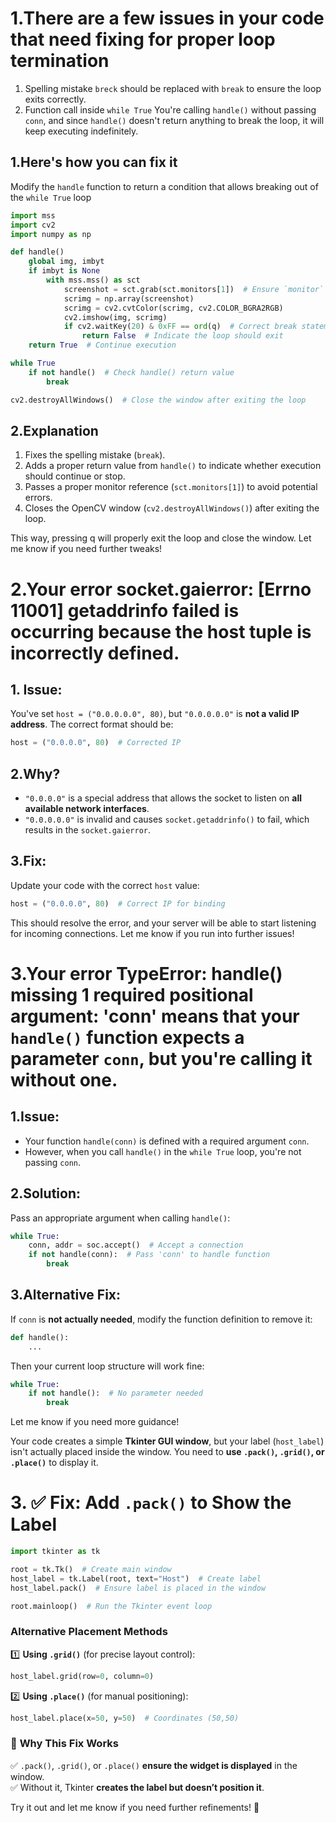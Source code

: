 #  1.There are a few issues in your code that need fixing for proper loop termination

1. Spelling mistake `breck` should be replaced with `break` to ensure the loop exits correctly.
2. Function call inside `while True` You're calling `handle()` without passing `conn`, and since `handle()` doesn't return anything to break the loop, it will keep executing indefinitely.

## 1.Here's how you can fix it
Modify the `handle` function to return a condition that allows breaking out of the `while True` loop

```python
import mss
import cv2
import numpy as np

def handle()
    global img, imbyt
    if imbyt is None
        with mss.mss() as sct
            screenshot = sct.grab(sct.monitors[1])  # Ensure `monitor` is properly set
            scrimg = np.array(screenshot)
            scrimg = cv2.cvtColor(scrimg, cv2.COLOR_BGRA2RGB)
            cv2.imshow(img, scrimg)
            if cv2.waitKey(20) & 0xFF == ord(q)  # Correct break statement
                return False  # Indicate the loop should exit
    return True  # Continue execution

while True
    if not handle()  # Check handle() return value
        break

cv2.destroyAllWindows()  # Close the window after exiting the loop
```

##  2.Explanation
1. Fixes the spelling mistake (`break`).
2. Adds a proper return value from `handle()` to indicate whether execution should continue or stop.
3. Passes a proper monitor reference (`sct.monitors[1]`) to avoid potential errors.
4. Closes the OpenCV window (`cv2.destroyAllWindows()`) after exiting the loop.

This way, pressing q will properly exit the loop and close the window. Let me know if you need further tweaks!



# 2.Your error **socket.gaierror: [Errno 11001] getaddrinfo failed** is occurring because the **host** tuple is incorrectly defined.

## 1. Issue:
You've set `host = ("0.0.0.0.0", 80)`, but `"0.0.0.0.0"` is **not a valid IP address**. The correct format should be:

```python
host = ("0.0.0.0", 80)  # Corrected IP
```

##  2.Why?
- `"0.0.0.0"` is a special address that allows the socket to listen on **all available network interfaces**.
- `"0.0.0.0.0"` is invalid and causes `socket.getaddrinfo()` to fail, which results in the `socket.gaierror`.

## 3.Fix:
Update your code with the correct `host` value:

```python
host = ("0.0.0.0", 80)  # Correct IP for binding
```

This should resolve the error, and your server will be able to start listening for incoming connections. Let me know if you run into further issues!



# 3.Your error **TypeError: handle() missing 1 required positional argument: 'conn'** means that your `handle()` function expects a parameter `conn`, but you're calling it without one.

## 1.Issue:
- Your function `handle(conn)` is defined with a required argument `conn`.
- However, when you call `handle()` in the `while True` loop, you're not passing `conn`.

## 2.Solution:
Pass an appropriate argument when calling `handle()`:
```python
while True:
    conn, addr = soc.accept()  # Accept a connection
    if not handle(conn):  # Pass 'conn' to handle function
        break
```

## 3.Alternative Fix:
If `conn` is **not actually needed**, modify the function definition to remove it:
```python
def handle():
    ...
```
Then your current loop structure will work fine:
```python
while True:
    if not handle():  # No parameter needed
        break
```

Let me know if you need more guidance!

Your code creates a simple **Tkinter GUI window**, but your label (`host_label`) isn't actually placed inside the window. You need to **use `.pack()`, `.grid()`, or `.place()`** to display it.

# 3. ✅ **Fix: Add `.pack()` to Show the Label**
```python
import tkinter as tk

root = tk.Tk()  # Create main window
host_label = tk.Label(root, text="Host")  # Create label
host_label.pack()  # Ensure label is placed in the window

root.mainloop()  # Run the Tkinter event loop
```
### **Alternative Placement Methods**
1️⃣ **Using `.grid()`** (for precise layout control):
```python
host_label.grid(row=0, column=0)
```
2️⃣ **Using `.place()`** (for manual positioning):
```python
host_label.place(x=50, y=50)  # Coordinates (50,50)
```

### 🎯 **Why This Fix Works**
✅ `.pack()`, `.grid()`, or `.place()` **ensure the widget is displayed** in the window.  
✅ Without it, Tkinter **creates the label but doesn’t position it**.  

Try it out and let me know if you need further refinements! 🚀